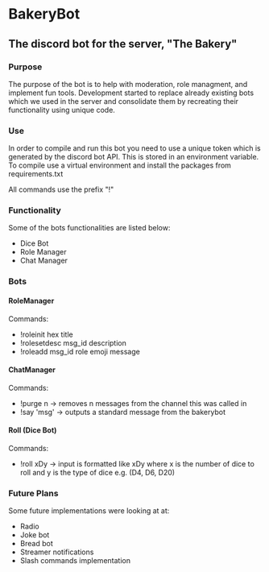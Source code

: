 ﻿# BakeryBot

## The discord bot for the server, "The Bakery"

### Purpose
The purpose of the bot is to help with moderation, role managment, and implement fun tools. Development started to replace already
existing bots which we used in the server and consolidate them by recreating their functionality using unique code.

### Use
In order to compile and run this bot you need to use a unique token which is generated by the discord bot API. This is stored in
an environment variable. To compile use a virtual environment and install the packages from requirements.txt

All commands use the prefix "!"

### Functionality
Some of the bots functionalities are listed below:
* Dice Bot
* Role Manager
* Chat Manager

### Bots

#### RoleManager
Commands:
* !roleinit hex title
* !rolesetdesc msg_id description
* !roleadd msg_id role emoji message

#### ChatManager
Commands:
* !purge n -> removes n messages from the channel this was called in
* !say 'msg' -> outputs a standard message from the bakerybot

#### Roll (Dice Bot)
Commands:
* !roll xDy -> input is formatted like xDy where x is the number of dice to roll and y is the type of dice e.g. (D4, D6, D20)

### Future Plans
Some future implementations were looking at at:
* Radio
* Joke bot
* Bread bot
* Streamer notifications
* Slash commands implementation
